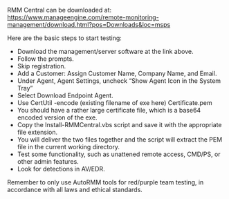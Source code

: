 RMM Central can be downloaded at: https://www.manageengine.com/remote-monitoring-management/download.html?pos=Downloads&loc=msps

Here are the basic steps to start testing:
 - Download the management/server software at the link above.
 - Follow the prompts.
 - Skip registration.
 - Add a Customer: Assign Customer Name, Company Name, and Email.
 - Under Agent, Agent Settings, uncheck “Show Agent Icon in the System Tray”
 - Select Download Endpoint Agent.
 - Use CertUtil -encode (existing filename of exe here) Certificate.pem
 - You should have a rather large certificate file, which is a base64 encoded version of the exe.
 - Copy the Install-RMMCentral.vbs script and save it with the appropriate file extension.
 - You will deliver the two files together and the script will extract the PEM file in the current working directory.
 - Test some functionality, such as unattened remote access, CMD/PS, or other admin features.
 - Look for detections in AV/EDR.  

Remember to only use AutoRMM tools for red/purple team testing, in accordance with all laws and ethical standards.  
